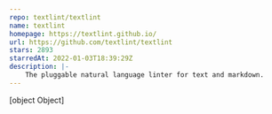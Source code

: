```yaml
---
repo: textlint/textlint
name: textlint
homepage: https://textlint.github.io/
url: https://github.com/textlint/textlint
stars: 2893
starredAt: 2022-01-03T18:39:29Z
description: |-
    The pluggable natural language linter for text and markdown.
---
```


[object Object]
